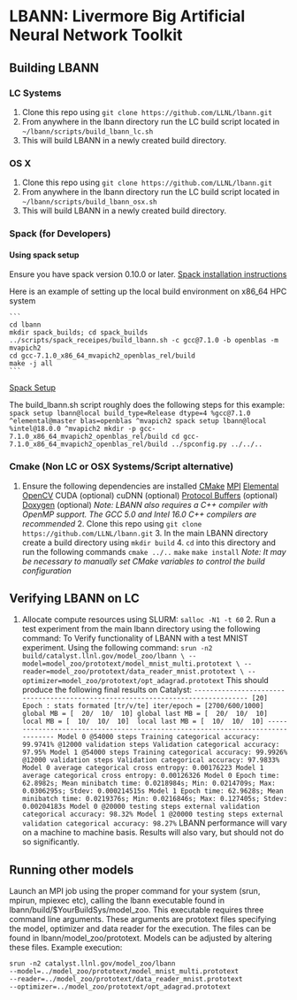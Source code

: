 # LBANN: Livermore Big Artificial Neural Network Toolkit
## Building LBANN

### LC Systems
   1. Clone this repo using `git clone https://github.com/LLNL/lbann.git`
   2. From anywhere in the lbann directory run the LC build script located in  
   `~/lbann/scripts/build_lbann_lc.sh`
   3. This will build LBANN in a newly created build directory.

### OS X
   1. Clone this repo using `git clone https://github.com/LLNL/lbann.git`
   2. From anywhere in the lbann directory run the LC build script located in  
   `~/lbann/scripts/build_lbann_osx.sh`
   3. This will build LBANN in a newly created build directory.

### Spack (for Developers)

#### Using spack setup
Ensure you have spack version 0.10.0 or later.
[Spack installation instructions](http://spack.readthedocs.io/en/latest/getting_started.html)

Here is an example of setting up the local build environment on x86_64 HPC system
    
    ```
    cd lbann
    mkdir spack_builds; cd spack_builds
    ../scripts/spack_receipes/build_lbann.sh -c gcc@7.1.0 -b openblas -m mvapich2
    cd gcc-7.1.0_x86_64_mvapich2_openblas_rel/build
    make -j all
    ```
[Spack Setup](http://spack.readthedocs.io/en/latest/packaging_guide.html?highlight=spack%20diy#build-system-configuration-support)

The build_lbann.sh script roughly does the following steps for this example:
    ```             
    spack setup lbann@local build_type=Release dtype=4 %gcc@7.1.0 ^elemental@master blas=openblas ^mvapich2
    spack setup lbann@local %intel@18.0.0 ^mvapich2
    mkdir -p gcc-7.1.0_x86_64_mvapich2_openblas_rel/build
    cd gcc-7.1.0_x86_64_mvapich2_openblas_rel/build
    ../spconfig.py ../../..
    ```

### Cmake (Non LC or OSX Systems/Script alternative)
   1. Ensure the following dependencies are installed
    [CMake](https://software.llnl.gov/lbann/cmake.html)
    [MPI](https://software.llnl.gov/lbann/mpi.html)
    [Elemental](https://software.llnl.gov/lbann/elemental.html)
    [OpenCV](https://software.llnl.gov/lbann/opencv.html)
    CUDA (optional)
    cuDNN (optional)
    [Protocol Buffers](https://software.llnl.gov/lbann/protobuf.html) (optional)
    [Doxygen](https://software.llnl.gov/lbann/doxygen.html) (optional)
    *Note: LBANN also requires a C++ compiler with OpenMP support. The GCC 5.0 and Intel 16.0 C++ compilers are recommended*
    2. Clone this repo using `git clone https://github.com/LLNL/lbann.git`
    3. In the main LBANN directory create a build directory using `mkdir build`
    4. `cd` into this directory and run the following commands
    `cmake ../..`
    `make`
    `make install`
    *Note: It may be necessary to manually set CMake variables to control the build configuration*

## Verifying LBANN on LC
   1. Allocate compute resources using SLURM: `salloc -N1 -t 60`
      2. Run a test experiment from the main lbann directory using the following command:
         To Verify functionality of LBANN with a test MNIST experiment. Using the following command:
          ```
            srun -n2 build/catalyst.llnl.gov/model_zoo/lbann \
            --model=model_zoo/prototext/model_mnist_multi.prototext \
            --reader=model_zoo/prototext/data_reader_mnist.prototext \
            --optimizer=model_zoo/prototext/opt_adagrad.prototext
            ```
            This should produce the following final results on Catalyst:
            ```
            --------------------------------------------------------------------------------
            [20] Epoch : stats formated [tr/v/te] iter/epoch = [2700/600/1000]
            global MB = [  20/  10/  10] global last MB = [  20/  10/  10]
            local MB = [  10/  10/  10]  local last MB = [  10/  10/  10]
            --------------------------------------------------------------------------------
            Model 0 @54000 steps Training categorical accuracy: 99.9741% @12000 validation steps Validation categorical accuracy: 97.95%
            Model 1 @54000 steps Training categorical accuracy: 99.9926% @12000 validation steps Validation categorical accuracy: 97.9833%
            Model 0 average categorical cross entropy: 0.00176223
            Model 1 average categorical cross entropy: 0.00126326
            Model 0 Epoch time: 62.8982s; Mean minibatch time: 0.0218984s; Min: 0.0214709s; Max: 0.0306295s; Stdev: 0.000214515s
            Model 1 Epoch time: 62.9628s; Mean minibatch time: 0.0219376s; Min: 0.0216846s; Max: 0.127405s; Stdev: 0.00204183s
            Model 0 @20000 testing steps external validation categorical accuracy: 98.32%
            Model 1 @20000 testing steps external validation categorical accuracy: 98.27%
            ``` 
LBANN performance will vary on a machine to machine basis. Results will also vary, but should not do so significantly. 

## Running other models
Launch an MPI job using the proper command for your system (srun, mpirun, mpiexec etc), calling the lbann executable found in lbann/build/$YourBuildSys/model_zoo. This executable requires three command line arguments. These arguments are prototext files specifying the model, optimizer and data reader for the execution. The files can be found in lbann/model_zoo/prototext. Models can be adjusted by altering these files. Example execution:
```
srun -n2 catalyst.llnl.gov/model_zoo/lbann
--model=../model_zoo/prototext/model_mnist_multi.prototext
--reader=../model_zoo/prototext/data_reader_mnist.prototext
--optimizer=../model_zoo/prototext/opt_adagrad.prototext
```



